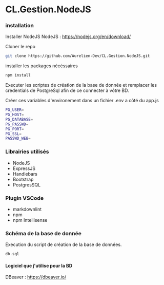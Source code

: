 # CL.Gestion.NodeJS

### installation

Installer NodeJS
NodeJS : https://nodejs.org/en/download/

Cloner le repo
```bash
git clone https://github.com/Aurelien-Dev/CL.Gestion.NodeJS.git
```

installer les packages nécéssaires

```bash
npm install
```
Executer les scriptes de création de la base de donnée et remplacer les credentials de PostgreSql afin de ce connecter à vôtre BD.

Créer ces variables d'environement dans un fichier .env a côté du app.js

```bash
PG_USER=
PG_HOST=
PG_DATABASE=
PG_PASSWD=
PG_PORT=
PG_SSL=
PASSWD_WEB=
```

### Librairies utilisés

- NodeJS
- ExpressJS
- Handlebars
- Bootstrap
- PostgresSQL

### Plugin VSCode
- markdownlint
- npm
- npm Intellisense


### Schéma de la base de donnée

Execution du script de création de la base de données.

```bash
db.sql
```

#### Logiciel que j'utilise pour la BD

DBeaver : https://dbeaver.io/
